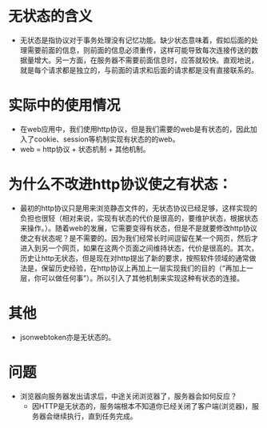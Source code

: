 # 无状态的含义
* 无状态是指协议对于事务处理没有记忆功能。缺少状态意味着，假如后面的处理需要前面的信息，则前面的信息必须重传，这样可能导致每次连接传送的数据量增大。另一方面，在服务器不需要前面信息时，应答就较快。直观地说，就是每个请求都是独立的，与前面的请求和后面的请求都是没有直接联系的。

# 实际中的使用情况
* 在web应用中，我们使用http协议，但是我们需要的web是有状态的，因此加入了cookie、session等机制实现有状态的的web。
* web = http协议 + 状态机制 + 其他机制。

# 为什么不改进http协议使之有状态：
* 最初的http协议只是用来浏览静态文件的，无状态协议已经足够，这样实现的负担也很轻（相对来说，实现有状态的代价是很高的，要维护状态，根据状态来操作。）。随着web的发展，它需要变得有状态，但是不是就要修改http协议使之有状态呢？是不需要的。因为我们经常长时间逗留在某一个网页，然后才进入到另一个网页，如果在这两个页面之间维持状态，代价是很高的。其次，历史让http无状态，但是现在对http提出了新的要求，按照软件领域的通常做法是，保留历史经验，在http协议上再加上一层实现我们的目的（“再加上一层，你可以做任何事”）。所以引入了其他机制来实现这种有状态的连接。

# 其他
* jsonwebtoken亦是无状态的。

# 问题
* 浏览器向服务器发出请求后，中途关闭浏览器了，服务器会如何反应？
    - 因HTTP是无状态的，服务端根本不知道你已经关闭了客户端(浏览器)，服务器会继续执行，直到任务完成。
